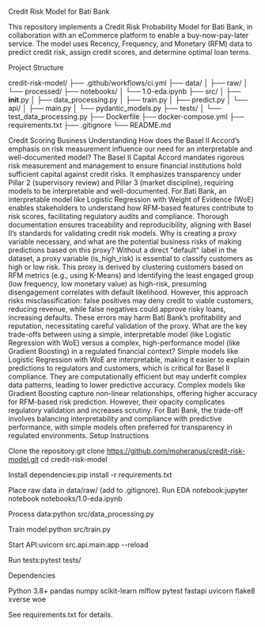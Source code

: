 Credit Risk Model for Bati Bank

This repository implements a Credit Risk Probability Model for Bati Bank, in collaboration with an eCommerce platform to enable a buy-now-pay-later service. The model uses Recency, Frequency, and Monetary (RFM) data to predict credit risk, assign credit scores, and determine optimal loan terms.

Project Structure

credit-risk-model/
├── .github/workflows/ci.yml
├── data/
│   ├── raw/
│   └── processed/
├── notebooks/
│   └── 1.0-eda.ipynb
├── src/
│   ├── __init__.py
│   ├── data_processing.py
│   ├── train.py
│   ├── predict.py
│   └── api/
│       ├── main.py
│       └── pydantic_models.py
├── tests/
│   └── test_data_processing.py
├── Dockerfile
├── docker-compose.yml
├── requirements.txt
├── .gitignore
└── README.md

Credit Scoring Business Understanding
How does the Basel II Accord’s emphasis on risk measurement influence our need for an interpretable and well-documented model?
The Basel II Capital Accord mandates rigorous risk measurement and management to ensure financial institutions hold sufficient capital against credit risks. It emphasizes transparency under Pillar 2 (supervisory review) and Pillar 3 (market discipline), requiring models to be interpretable and well-documented. For Bati Bank, an interpretable model like Logistic Regression with Weight of Evidence (WoE) enables stakeholders to understand how RFM-based features contribute to risk scores, facilitating regulatory audits and compliance. Thorough documentation ensures traceability and reproducibility, aligning with Basel II’s standards for validating credit risk models.
Why is creating a proxy variable necessary, and what are the potential business risks of making predictions based on this proxy?
Without a direct "default" label in the dataset, a proxy variable (is_high_risk) is essential to classify customers as high or low risk. This proxy is derived by clustering customers based on RFM metrics (e.g., using K-Means) and identifying the least engaged group (low frequency, low monetary value) as high-risk, presuming disengagement correlates with default likelihood. However, this approach risks misclassification: false positives may deny credit to viable customers, reducing revenue, while false negatives could approve risky loans, increasing defaults. These errors may harm Bati Bank’s profitability and reputation, necessitating careful validation of the proxy.
What are the key trade-offs between using a simple, interpretable model (like Logistic Regression with WoE) versus a complex, high-performance model (like Gradient Boosting) in a regulated financial context?
Simple models like Logistic Regression with WoE are interpretable, making it easier to explain predictions to regulators and customers, which is critical for Basel II compliance. They are computationally efficient but may underfit complex data patterns, leading to lower predictive accuracy. Complex models like Gradient Boosting capture non-linear relationships, offering higher accuracy for RFM-based risk prediction. However, their opacity complicates regulatory validation and increases scrutiny. For Bati Bank, the trade-off involves balancing interpretability and compliance with predictive performance, with simple models often preferred for transparency in regulated environments.
Setup Instructions

Clone the repository:git clone https://github.com/moheranus/credit-risk-model.git
cd credit-risk-model


Install dependencies:pip install -r requirements.txt


Place raw data in data/raw/ (add to .gitignore).
Run EDA notebook:jupyter notebook notebooks/1.0-eda.ipynb


Process data:python src/data_processing.py


Train model:python src/train.py


Start API:uvicorn src.api.main:app --reload


Run tests:pytest tests/



Dependencies

Python 3.8+
pandas
numpy
scikit-learn
mlflow
pytest
fastapi
uvicorn
flake8
xverse
woe

See requirements.txt for details.